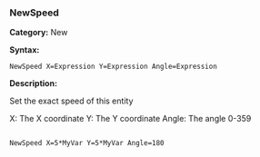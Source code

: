 ### NewSpeed

**Category:**
New

**Syntax:**

```scorpionengine
NewSpeed X=Expression Y=Expression Angle=Expression
```

**Description:**

Set the exact speed of this entity

X: The X coordinate
Y: The Y coordinate
Angle: The angle 0-359

```scorpionengine

NewSpeed X=5*MyVar Y=5*MyVar Angle=180

```
